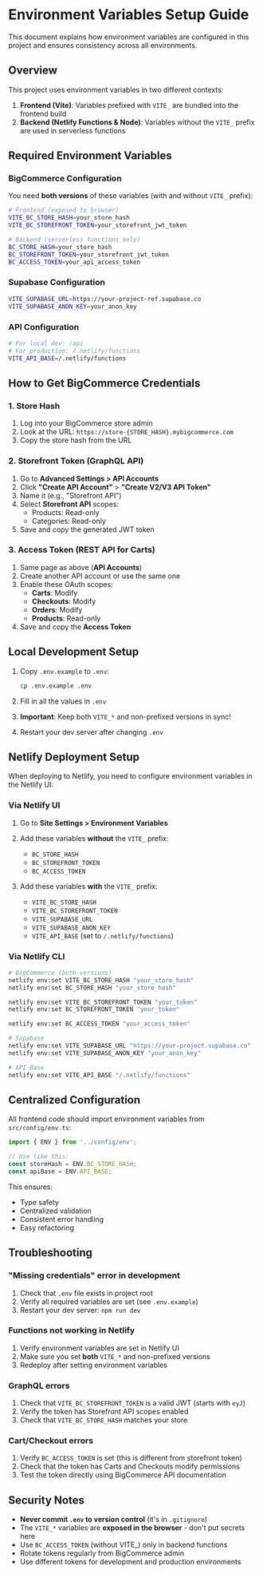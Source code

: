 # Environment Variables Setup Guide

This document explains how environment variables are configured in this project and ensures consistency across all environments.

## Overview

This project uses environment variables in two different contexts:

1. **Frontend (Vite)**: Variables prefixed with `VITE_` are bundled into the frontend build
2. **Backend (Netlify Functions & Node)**: Variables without the `VITE_` prefix are used in serverless functions

## Required Environment Variables

### BigCommerce Configuration

You need **both versions** of these variables (with and without `VITE_` prefix):

```bash
# Frontend (exposed to browser)
VITE_BC_STORE_HASH=your_store_hash
VITE_BC_STOREFRONT_TOKEN=your_storefront_jwt_token

# Backend (serverless functions only)
BC_STORE_HASH=your_store_hash
BC_STOREFRONT_TOKEN=your_storefront_jwt_token
BC_ACCESS_TOKEN=your_api_access_token
```

### Supabase Configuration

```bash
VITE_SUPABASE_URL=https://your-project-ref.supabase.co
VITE_SUPABASE_ANON_KEY=your_anon_key
```

### API Configuration

```bash
# For local dev: /api
# For production: /.netlify/functions
VITE_API_BASE=/.netlify/functions
```

## How to Get BigCommerce Credentials

### 1. Store Hash

1. Log into your BigCommerce store admin
2. Look at the URL: `https://store-{STORE_HASH}.mybigcommerce.com`
3. Copy the store hash from the URL

### 2. Storefront Token (GraphQL API)

1. Go to **Advanced Settings > API Accounts**
2. Click **"Create API Account"** > **"Create V2/V3 API Token"**
3. Name it (e.g., "Storefront API")
4. Select **Storefront API** scopes:
   - Products: Read-only
   - Categories: Read-only
5. Save and copy the generated JWT token

### 3. Access Token (REST API for Carts)

1. Same page as above (**API Accounts**)
2. Create another API account or use the same one
3. Enable these OAuth scopes:
   - **Carts**: Modify
   - **Checkouts**: Modify
   - **Orders**: Modify
   - **Products**: Read-only
4. Save and copy the **Access Token**

## Local Development Setup

1. Copy `.env.example` to `.env`:
   ```bash
   cp .env.example .env
   ```

2. Fill in all the values in `.env`

3. **Important**: Keep both `VITE_*` and non-prefixed versions in sync!

4. Restart your dev server after changing `.env`

## Netlify Deployment Setup

When deploying to Netlify, you need to configure environment variables in the Netlify UI:

### Via Netlify UI

1. Go to **Site Settings > Environment Variables**
2. Add these variables **without** the `VITE_` prefix:
   - `BC_STORE_HASH`
   - `BC_STOREFRONT_TOKEN`
   - `BC_ACCESS_TOKEN`

3. Add these variables **with** the `VITE_` prefix:
   - `VITE_BC_STORE_HASH`
   - `VITE_BC_STOREFRONT_TOKEN`
   - `VITE_SUPABASE_URL`
   - `VITE_SUPABASE_ANON_KEY`
   - `VITE_API_BASE` (set to `/.netlify/functions`)

### Via Netlify CLI

```bash
# BigCommerce (both versions)
netlify env:set VITE_BC_STORE_HASH "your_store_hash"
netlify env:set BC_STORE_HASH "your_store_hash"

netlify env:set VITE_BC_STOREFRONT_TOKEN "your_token"
netlify env:set BC_STOREFRONT_TOKEN "your_token"

netlify env:set BC_ACCESS_TOKEN "your_access_token"

# Supabase
netlify env:set VITE_SUPABASE_URL "https://your-project.supabase.co"
netlify env:set VITE_SUPABASE_ANON_KEY "your_anon_key"

# API Base
netlify env:set VITE_API_BASE "/.netlify/functions"
```

## Centralized Configuration

All frontend code should import environment variables from `src/config/env.ts`:

```typescript
import { ENV } from '../config/env';

// Use like this:
const storeHash = ENV.BC_STORE_HASH;
const apiBase = ENV.API_BASE;
```

This ensures:
- Type safety
- Centralized validation
- Consistent error handling
- Easy refactoring

## Troubleshooting

### "Missing credentials" error in development

1. Check that `.env` file exists in project root
2. Verify all required variables are set (see `.env.example`)
3. Restart your dev server: `npm run dev`

### Functions not working in Netlify

1. Verify environment variables are set in Netlify UI
2. Make sure you set **both** `VITE_*` and non-prefixed versions
3. Redeploy after setting environment variables

### GraphQL errors

1. Check that `VITE_BC_STOREFRONT_TOKEN` is a valid JWT (starts with `eyJ`)
2. Verify the token has Storefront API scopes enabled
3. Check that `VITE_BC_STORE_HASH` matches your store

### Cart/Checkout errors

1. Verify `BC_ACCESS_TOKEN` is set (this is different from storefront token)
2. Check that the token has Carts and Checkouts modify permissions
3. Test the token directly using BigCommerce API documentation

## Security Notes

- **Never commit `.env` to version control** (it's in `.gitignore`)
- The `VITE_*` variables are **exposed in the browser** - don't put secrets here
- Use `BC_ACCESS_TOKEN` (without VITE_) only in backend functions
- Rotate tokens regularly from BigCommerce admin
- Use different tokens for development and production environments
